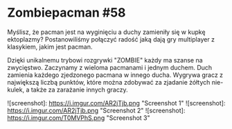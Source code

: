 # Zombiepacman #58  #

Myślisz, że pacman jest na wyginięciu a duchy zamieniły się w kupkę ektoplazmy?
Postanowiliśmy połączyć radość jaką dają gry multiplayer z klasykiem, jakim jest pacman.

Dzięki unikalnemu trybowi rozgrywki "ZOMBIE" każdy ma szanse na zwycięstwo. Zaczynamy z wieloma pacmanami i jednym duchem. Duch zamienia każdego zjedzonego pacmana w innego ducha. Wygrywa gracz z największą liczbą punktów, które można zdobywać za zjadanie żółtych nie-kulek, a także za zarażanie innych graczy.

![screenshot]: https://i.imgur.com/AR2jTjb.png "Screenshot 1"
![screenshot]: https://i.imgur.com/AR2jTjb.png "Screenshot 2"
![screenshot]: https://i.imgur.com/T0MVPhS.png "Screenshot 3"
